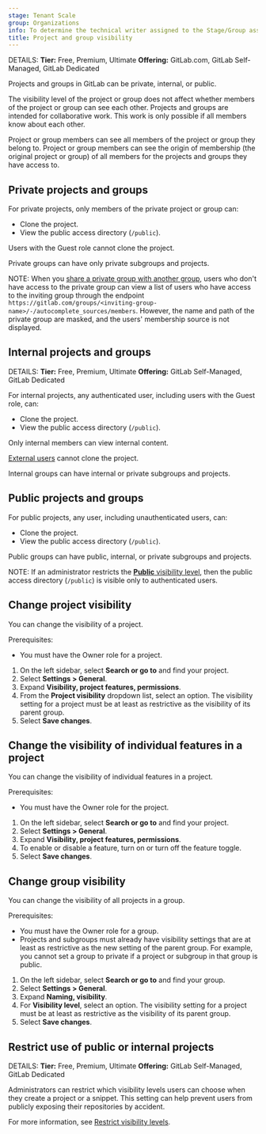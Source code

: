 ```yaml
---
stage: Tenant Scale
group: Organizations
info: To determine the technical writer assigned to the Stage/Group associated with this page, see https://handbook.gitlab.com/handbook/product/ux/technical-writing/#assignments
title: Project and group visibility
---
```


DETAILS:
**Tier:** Free, Premium, Ultimate
**Offering:** GitLab.com, GitLab Self-Managed, GitLab Dedicated

Projects and groups in GitLab can be private, internal, or public.

The visibility level of the project or group does not affect whether members of the project or group can see each other.
Projects and groups are intended for collaborative work. This work is only possible if all members know about each other.

Project or group members can see all members of the project or group they belong to.
Project or group members can see the origin of membership (the original project or group) of all members for the projects and groups they have access to.

## Private projects and groups

For private projects, only members of the private project or group can:

- Clone the project.
- View the public access directory (`/public`).

Users with the Guest role cannot clone the project.

Private groups can have only private subgroups and projects.

NOTE:
When you [share a private group with another group](project/members/sharing_projects_groups.md#invite-a-group-to-a-group),
users who don't have access to the private group can view a list of users who have access to the inviting group
through the endpoint `https://gitlab.com/groups/<inviting-group-name>/-/autocomplete_sources/members`.
However, the name and path of the private group are masked, and the users' membership source is not displayed.

## Internal projects and groups

DETAILS:
**Tier:** Free, Premium, Ultimate
**Offering:** GitLab Self-Managed, GitLab Dedicated

For internal projects, any authenticated user, including users with the Guest role, can:

- Clone the project.
- View the public access directory (`/public`).

Only internal members can view internal content.

[External users](../administration/external_users.md) cannot clone the project.

Internal groups can have internal or private subgroups and projects.

## Public projects and groups

For public projects, any user, including unauthenticated users, can:

- Clone the project.
- View the public access directory (`/public`).

Public groups can have public, internal, or private subgroups and projects.

NOTE:
If an administrator restricts the
[**Public** visibility level](../administration/settings/visibility_and_access_controls.md#restrict-visibility-levels),
then the public access directory (`/public`) is visible only to authenticated users.

## Change project visibility

You can change the visibility of a project.

Prerequisites:

- You must have the Owner role for a project.

1. On the left sidebar, select **Search or go to** and find your project.
1. Select **Settings > General**.
1. Expand **Visibility, project features, permissions**.
1. From the **Project visibility** dropdown list, select an option.
   The visibility setting for a project must be at least as restrictive
   as the visibility of its parent group.
1. Select **Save changes**.

## Change the visibility of individual features in a project

You can change the visibility of individual features in a project.

Prerequisites:

- You must have the Owner role for the project.

1. On the left sidebar, select **Search or go to** and find your project.
1. Select **Settings > General**.
1. Expand **Visibility, project features, permissions**.
1. To enable or disable a feature, turn on or turn off the feature toggle.
1. Select **Save changes**.

## Change group visibility

You can change the visibility of all projects in a group.

Prerequisites:

- You must have the Owner role for a group.
- Projects and subgroups must already have visibility settings that are at least as
  restrictive as the new setting of the parent group. For example, you cannot set a group
  to private if a project or subgroup in that group is public.

1. On the left sidebar, select **Search or go to** and find your group.
1. Select **Settings > General**.
1. Expand **Naming, visibility**.
1. For **Visibility level**, select an option.
   The visibility setting for a project must be at least as restrictive
   as the visibility of its parent group.
1. Select **Save changes**.

## Restrict use of public or internal projects

DETAILS:
**Tier:** Free, Premium, Ultimate
**Offering:** GitLab Self-Managed, GitLab Dedicated

Administrators can restrict which visibility levels users can choose when they create a project or a snippet.
This setting can help prevent users from publicly exposing their repositories by accident.

For more information, see [Restrict visibility levels](../administration/settings/visibility_and_access_controls.md#restrict-visibility-levels).

<!-- ## Troubleshooting

Include any troubleshooting steps that you can foresee. If you know beforehand what issues
one might have when setting this up, or when something is changed, or on upgrading, it's
important to describe those, too. Think of things that may go wrong and include them here.
This is important to minimize requests for support, and to avoid doc comments with
questions that you know someone might ask.

Each scenario can be a third-level heading, for example `### Getting error message X`.
If you have none to add when creating a doc, leave this section in place
but commented out to help encourage others to add to it in the future. -->
